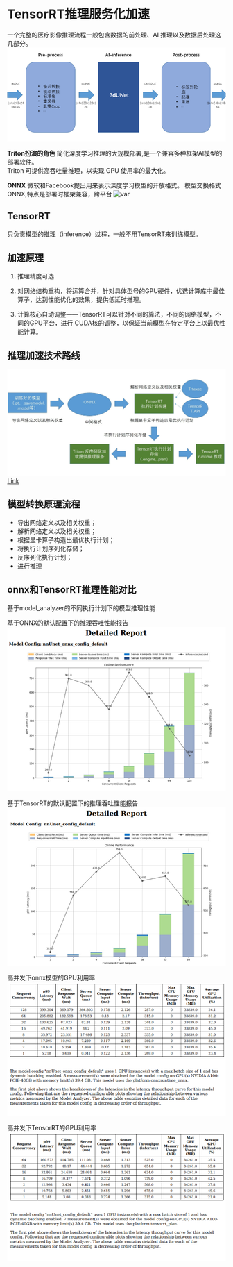 
# TensorRT推理服务化加速
一个完整的医疗影像推理流程一般包含数据的前处理、AI 推理以及数据后处理这几部分。
![var](./note/pic/infer.png)

__Triton扮演的角色__
简化深度学习推理的大规模部署,是一个兼容多种框架AI模型的部署软件。  
Triton 可提供高吞吐量推理，以实现 GPU 使用率的最大化。

__ONNX__
微软和Facebook提出用来表示深度学习模型的开放格式。
模型交换格式ONNX,特点是部署时框架兼容，跨平台
![var](pic/trans.png)

##  TensorRT
只负责模型的推理（inference）过程，一般不用TensorRT来训练模型。

## 加速原理
1. 推理精度可选
   
2. 对网络结构重构，将运算合并，针对具体型号的GPU硬件，优选计算库中最佳算子，达到性能优化的效果，提供低延时推理。

3. 计算核心自动调整——TensorRT可以针对不同的算法，不同的网络模型，不同的GPU平台，进行 CUDA核的调整，以保证当前模型在特定平台上以最优性能计算。

## 推理加速技术路线
![var](./note/pic/plan.jpg)
[Link](https://github.com/noil-lion/TRITON_LEARN/blob/main/note/Triton%E6%A8%A1%E5%9E%8B%E9%83%A8%E7%BD%B2%E4%BC%98%E5%8C%96%E6%A6%82%E8%BF%B0.md#%E6%A8%A1%E5%9E%8B%E5%AF%BC%E8%88%AA%E5%99%A8navigator)
## 模型转换原理流程
* 导出网络定义以及相关权重；
* 解析网络定义以及相关权重；
* 根据显卡算子构造出最优执行计划；
* 将执行计划序列化存储；
* 反序列化执行计划；
* 进行推理


## onnx和TensorRT推理性能对比
基于model_analyzer的不同执行计划下的模型推理性能

基于ONNX的默认配置下的推理吞吐性能报告  
![var](./note/pic/onnx1.png)  

基于TensorRT的默认配置下的推理吞吐性能报告  
![var](./note/pic/trt1.png)  

高并发下onnx模型的GPU利用率
![var](./note/pic/onnx2.png)


高并发下TensorRT的GPU利用率
![var](./note/pic/trt2.png)



